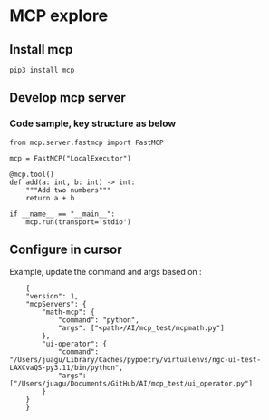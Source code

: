 # MCP explore

## Install mcp 
    pip3 install mcp
## Develop mcp server
### Code sample, key structure as below
    from mcp.server.fastmcp import FastMCP
    
    mcp = FastMCP("LocalExecutor")
    
    @mcp.tool()
    def add(a: int, b: int) -> int:
        """Add two numbers"""
        return a + b
        
    if __name__ == "__main__":
        mcp.run(transport='stdio')
    
## Configure in cursor
Example, update the command and args based on :
```
    {
    "version": 1,
    "mcpServers": {
        "math-mcp": {
            "command": "python",
            "args": ["<path>/AI/mcp_test/mcpmath.py"]
        },
        "ui-operator": {
            "command": "/Users/juagu/Library/Caches/pypoetry/virtualenvs/ngc-ui-test-LAXCvaQS-py3.11/bin/python",
            "args": ["/Users/juagu/Documents/GitHub/AI/mcp_test/ui_operator.py"]
        }
    }
    }
```

